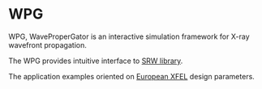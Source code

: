WPG 
===
WPG, WaveProperGator is an interactive simulation framework for X-ray wavefront propagation. 

The WPG provides intuitive interface to [SRW library](https://github.com/ochubar/SRW). 

The application examples oriented on [European XFEL](http://www.xfel.eu) design parameters. 




